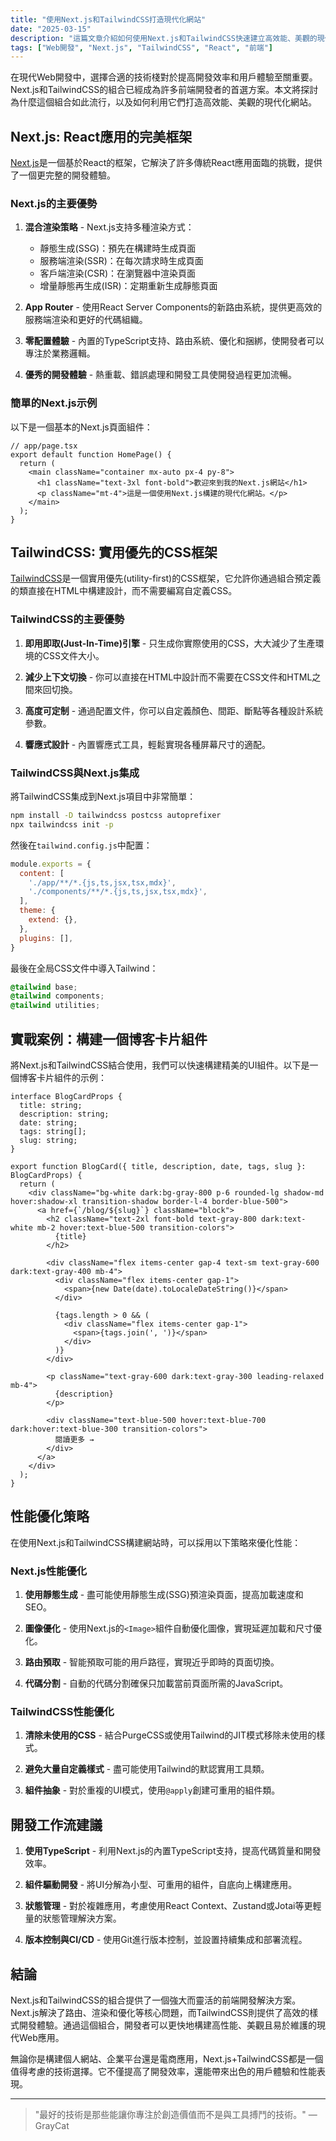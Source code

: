 ```yaml
---
title: "使用Next.js和TailwindCSS打造現代化網站"
date: "2025-03-15"
description: "這篇文章介紹如何使用Next.js和TailwindCSS快速建立高效能、美觀的現代化網站，並探討框架選擇的考量因素。"
tags: ["Web開發", "Next.js", "TailwindCSS", "React", "前端"]
---
```


在現代Web開發中，選擇合適的技術棧對於提高開發效率和用戶體驗至關重要。Next.js和TailwindCSS的組合已經成為許多前端開發者的首選方案。本文將探討為什麼這個組合如此流行，以及如何利用它們打造高效能、美觀的現代化網站。

## Next.js: React應用的完美框架

[Next.js](https://nextjs.org/)是一個基於React的框架，它解決了許多傳統React應用面臨的挑戰，提供了一個更完整的開發體驗。

### Next.js的主要優勢

1. **混合渲染策略** - Next.js支持多種渲染方式：
   - 靜態生成(SSG)：預先在構建時生成頁面
   - 服務端渲染(SSR)：在每次請求時生成頁面
   - 客戶端渲染(CSR)：在瀏覽器中渲染頁面
   - 增量靜態再生成(ISR)：定期重新生成靜態頁面

2. **App Router** - 使用React Server Components的新路由系統，提供更高效的服務端渲染和更好的代碼組織。

3. **零配置體驗** - 內置的TypeScript支持、路由系統、優化和捆綁，使開發者可以專注於業務邏輯。

4. **優秀的開發體驗** - 熱重載、錯誤處理和開發工具使開發過程更加流暢。

### 簡單的Next.js示例

以下是一個基本的Next.js頁面組件：

```tsx
// app/page.tsx
export default function HomePage() {
  return (
    <main className="container mx-auto px-4 py-8">
      <h1 className="text-3xl font-bold">歡迎來到我的Next.js網站</h1>
      <p className="mt-4">這是一個使用Next.js構建的現代化網站。</p>
    </main>
  );
}
```

## TailwindCSS: 實用優先的CSS框架

[TailwindCSS](https://tailwindcss.com/)是一個實用優先(utility-first)的CSS框架，它允許你通過組合預定義的類直接在HTML中構建設計，而不需要編寫自定義CSS。

### TailwindCSS的主要優勢

1. **即用即取(Just-In-Time)引擎** - 只生成你實際使用的CSS，大大減少了生產環境的CSS文件大小。

2. **減少上下文切換** - 你可以直接在HTML中設計而不需要在CSS文件和HTML之間來回切換。

3. **高度可定制** - 通過配置文件，你可以自定義顏色、間距、斷點等各種設計系統參數。

4. **響應式設計** - 內置響應式工具，輕鬆實現各種屏幕尺寸的適配。

### TailwindCSS與Next.js集成

將TailwindCSS集成到Next.js項目中非常簡單：

```bash
npm install -D tailwindcss postcss autoprefixer
npx tailwindcss init -p
```

然後在`tailwind.config.js`中配置：

```js
module.exports = {
  content: [
    './app/**/*.{js,ts,jsx,tsx,mdx}',
    './components/**/*.{js,ts,jsx,tsx,mdx}',
  ],
  theme: {
    extend: {},
  },
  plugins: [],
}
```

最後在全局CSS文件中導入Tailwind：

```css
@tailwind base;
@tailwind components;
@tailwind utilities;
```

## 實戰案例：構建一個博客卡片組件

將Next.js和TailwindCSS結合使用，我們可以快速構建精美的UI組件。以下是一個博客卡片組件的示例：

```tsx
interface BlogCardProps {
  title: string;
  description: string;
  date: string;
  tags: string[];
  slug: string;
}

export function BlogCard({ title, description, date, tags, slug }: BlogCardProps) {
  return (
    <div className="bg-white dark:bg-gray-800 p-6 rounded-lg shadow-md hover:shadow-xl transition-shadow border-l-4 border-blue-500">
      <a href={`/blog/${slug}`} className="block">
        <h2 className="text-2xl font-bold text-gray-800 dark:text-white mb-2 hover:text-blue-500 transition-colors">
          {title}
        </h2>
        
        <div className="flex items-center gap-4 text-sm text-gray-600 dark:text-gray-400 mb-4">
          <div className="flex items-center gap-1">
            <span>{new Date(date).toLocaleDateString()}</span>
          </div>
          
          {tags.length > 0 && (
            <div className="flex items-center gap-1">
              <span>{tags.join(', ')}</span>
            </div>
          )}
        </div>
        
        <p className="text-gray-600 dark:text-gray-300 leading-relaxed mb-4">
          {description}
        </p>
        
        <div className="text-blue-500 hover:text-blue-700 dark:hover:text-blue-300 transition-colors">
          閱讀更多 →
        </div>
      </a>
    </div>
  );
}
```

## 性能優化策略

在使用Next.js和TailwindCSS構建網站時，可以採用以下策略來優化性能：

### Next.js性能優化

1. **使用靜態生成** - 盡可能使用靜態生成(SSG)預渲染頁面，提高加載速度和SEO。

2. **圖像優化** - 使用Next.js的`<Image>`組件自動優化圖像，實現延遲加載和尺寸優化。

3. **路由預取** - 智能預取可能的用戶路徑，實現近乎即時的頁面切換。

4. **代碼分割** - 自動的代碼分割確保只加載當前頁面所需的JavaScript。

### TailwindCSS性能優化

1. **清除未使用的CSS** - 結合PurgeCSS或使用Tailwind的JIT模式移除未使用的樣式。

2. **避免大量自定義樣式** - 盡可能使用Tailwind的默認實用工具類。

3. **組件抽象** - 對於重複的UI模式，使用`@apply`創建可重用的組件類。

## 開發工作流建議

1. **使用TypeScript** - 利用Next.js的內置TypeScript支持，提高代碼質量和開發效率。

2. **組件驅動開發** - 將UI分解為小型、可重用的組件，自底向上構建應用。

3. **狀態管理** - 對於複雜應用，考慮使用React Context、Zustand或Jotai等更輕量的狀態管理解決方案。

4. **版本控制與CI/CD** - 使用Git進行版本控制，並設置持續集成和部署流程。

## 結論

Next.js和TailwindCSS的組合提供了一個強大而靈活的前端開發解決方案。Next.js解決了路由、渲染和優化等核心問題，而TailwindCSS則提供了高效的樣式開發體驗。通過這個組合，開發者可以更快地構建高性能、美觀且易於維護的現代Web應用。

無論你是構建個人網站、企業平台還是電商應用，Next.js+TailwindCSS都是一個值得考慮的技術選擇。它不僅提高了開發效率，還能帶來出色的用戶體驗和性能表現。

---

> "最好的技術是那些能讓你專注於創造價值而不是與工具搏鬥的技術。" — GrayCat
